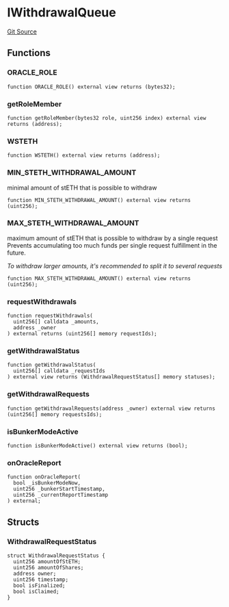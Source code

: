 # IWithdrawalQueue

[Git Source](https://github.com/lidofinance/community-staking-module/blob/5d5ee8e87614e268bb3181747a86b3f5fe7a75e2/src/interfaces/IWithdrawalQueue.sol)

## Functions

### ORACLE_ROLE

```solidity
function ORACLE_ROLE() external view returns (bytes32);
```

### getRoleMember

```solidity
function getRoleMember(bytes32 role, uint256 index) external view returns (address);
```

### WSTETH

```solidity
function WSTETH() external view returns (address);
```

### MIN_STETH_WITHDRAWAL_AMOUNT

minimal amount of stETH that is possible to withdraw

```solidity
function MIN_STETH_WITHDRAWAL_AMOUNT() external view returns (uint256);
```

### MAX_STETH_WITHDRAWAL_AMOUNT

maximum amount of stETH that is possible to withdraw by a single request
Prevents accumulating too much funds per single request fulfillment in the future.

_To withdraw larger amounts, it's recommended to split it to several requests_

```solidity
function MAX_STETH_WITHDRAWAL_AMOUNT() external view returns (uint256);
```

### requestWithdrawals

```solidity
function requestWithdrawals(
  uint256[] calldata _amounts,
  address _owner
) external returns (uint256[] memory requestIds);
```

### getWithdrawalStatus

```solidity
function getWithdrawalStatus(
  uint256[] calldata _requestIds
) external view returns (WithdrawalRequestStatus[] memory statuses);
```

### getWithdrawalRequests

```solidity
function getWithdrawalRequests(address _owner) external view returns (uint256[] memory requestsIds);
```

### isBunkerModeActive

```solidity
function isBunkerModeActive() external view returns (bool);
```

### onOracleReport

```solidity
function onOracleReport(
  bool _isBunkerModeNow,
  uint256 _bunkerStartTimestamp,
  uint256 _currentReportTimestamp
) external;
```

## Structs

### WithdrawalRequestStatus

```solidity
struct WithdrawalRequestStatus {
  uint256 amountOfStETH;
  uint256 amountOfShares;
  address owner;
  uint256 timestamp;
  bool isFinalized;
  bool isClaimed;
}
```

